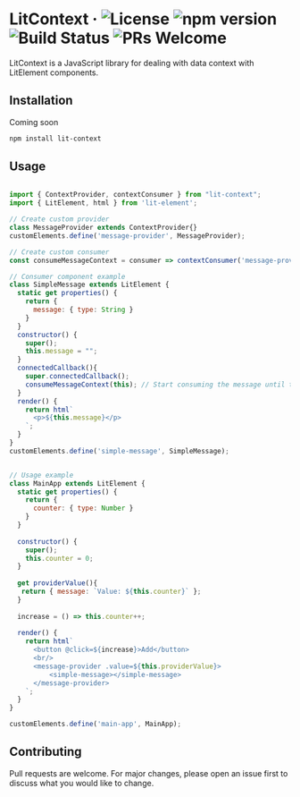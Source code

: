 
# LitContext &middot; ![License](https://img.shields.io/badge/license-MIT-blue.svg) ![npm version](https://img.shields.io/npm/v/lit-context.svg?style=flat) ![Build Status](https://travis-ci.org/doriandres/lit-context.svg?branch=master) ![PRs Welcome](https://img.shields.io/badge/PRs-welcome-brightgreen.svg)

LitContext is a JavaScript library for dealing with data context with LitElement components.

## Installation

Coming soon

```bash
npm install lit-context
```

## Usage

```javascript

import { ContextProvider, contextConsumer } from "lit-context";
import { LitElement, html } from 'lit-element';

// Create custom provider
class MessageProvider extends ContextProvider{}
customElements.define('message-provider', MessageProvider);

// Create custom consumer
const consumeMessageContext = consumer => contextConsumer('message-provider', consumer);

// Consumer component example
class SimpleMessage extends LitElement {
  static get properties() {
    return {
      message: { type: String }
    }
  }
  constructor() {
    super();
    this.message = "";        
  }
  connectedCallback(){
    super.connectedCallback();
    consumeMessageContext(this); // Start consuming the message until the component is connected
  }
  render() {
    return html`      
      <p>${this.message}</p>
    `;
  }
}
customElements.define('simple-message', SimpleMessage);


// Usage example
class MainApp extends LitElement {
  static get properties() {
    return {
      counter: { type: Number }
    }
  }
  
  constructor() {
    super();
    this.counter = 0;        
  }
  
  get providerValue(){
   return { message: `Value: ${this.counter}` };
  }
  
  increase = () => this.counter++;
  
  render() {    
    return html`      
      <button @click=${increase}>Add</button>
      <br/>
      <message-provider .value=${this.providerValue}>
          <simple-message></simple-message>
      </message-provider>
    `;
  }
}

customElements.define('main-app', MainApp);

```

## Contributing
Pull requests are welcome. For major changes, please open an issue first to discuss what you would like to change.
